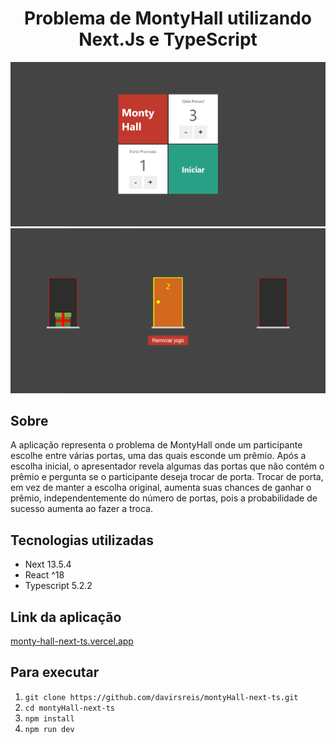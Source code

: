 <div align="center">
    <h1>Problema de MontyHall utilizando Next.Js e TypeScript</h1>
</div>

<div align="center">
  <img src="./img/demonstrativo-montyhall-next-ts.png" >
</div>

<div align="center">
  <img src="./img/demonstrativo-portas-montyhall-next-ts.png" >
</div>

## Sobre
A aplicação representa o problema de MontyHall onde um participante escolhe entre várias portas, uma das quais esconde um prêmio. Após a escolha inicial, o apresentador revela algumas das portas que não contém o prêmio e pergunta se o participante deseja trocar de porta. Trocar de porta, em vez de manter a escolha original, aumenta suas chances de ganhar o prêmio, independentemente do número de portas, pois a probabilidade de sucesso aumenta ao fazer a troca.


## Tecnologias utilizadas
* Next 13.5.4
* React ^18
* Typescript 5.2.2

## Link da aplicação

[monty-hall-next-ts.vercel.app](https://monty-hall-next-ts.vercel.app/)

## Para executar

1. `git clone https://github.com/davirsreis/montyHall-next-ts.git`
2. `cd montyHall-next-ts`
3. `npm install`
4. `npm run dev`
